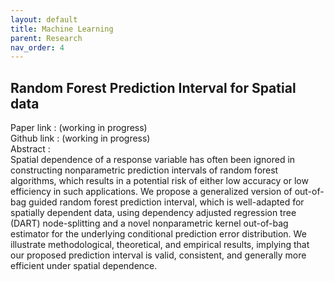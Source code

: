 ```yaml
---
layout: default
title: Machine Learning
parent: Research
nav_order: 4
---
```


## Random Forest Prediction Interval for Spatial data
Paper  link : (working in progress)\
Github link : (working in progress)\
Abstract :\
Spatial dependence of a response variable has often been ignored in constructing nonparametric prediction intervals of random forest algorithms, which results in a potential risk of either low accuracy or low efficiency in such applications. We propose a generalized version of out-of-bag guided random forest prediction interval, which is well-adapted for spatially dependent data, using dependency adjusted regression tree (DART) node-splitting and a novel nonparametric kernel out-of-bag estimator for the underlying conditional prediction error distribution. We illustrate methodological, theoretical, and empirical results, implying that our proposed prediction interval is valid, consistent, and generally more efficient under spatial dependence.
